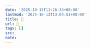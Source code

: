 ```yaml
---
date: '2025-10-13T11:26:33+08:00'
lastmod: '2025-10-13T13:04:51+08:00'
title: 󰑛
url: 󰑛
tags: []
src:
note:
---
```

